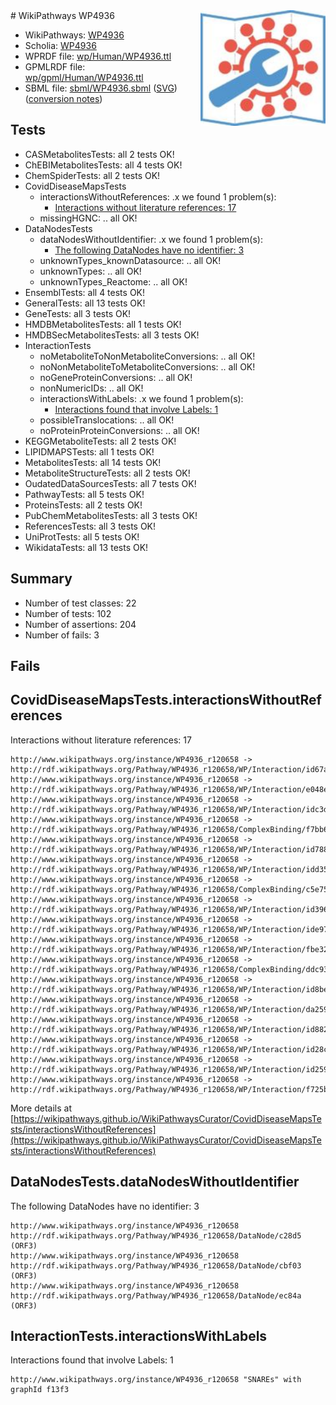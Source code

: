 <img style="float: right; width: 200px" src="../logo.png" />
# WikiPathways WP4936

* WikiPathways: [WP4936](https://identifiers.org/wikipathways:WP4936)
* Scholia: [WP4936](https://scholia.toolforge.org/wikipathways/WP4936)
* WPRDF file: [wp/Human/WP4936.ttl](../wp/Human/WP4936.ttl)
* GPMLRDF file: [wp/gpml/Human/WP4936.ttl](../wp/gpml/Human/WP4936.ttl)
* SBML file: [sbml/WP4936.sbml](../sbml/WP4936.sbml) ([SVG](../sbml/WP4936.svg)) ([conversion notes](../sbml/WP4936.txt))

## Tests
* CASMetabolitesTests: all 2 tests OK!
* ChEBIMetabolitesTests: all 4 tests OK!
* ChemSpiderTests: all 2 tests OK!
* CovidDiseaseMapsTests
    * interactionsWithoutReferences: .x we found 1 problem(s):
        * [Interactions without literature references: 17](#9701cce8)
    * missingHGNC: .. all OK!
* DataNodesTests
    * dataNodesWithoutIdentifier: .x we found 1 problem(s):
        * [The following DataNodes have no identifier: 3](#d2d32fa2)
    * unknownTypes_knownDatasource: .. all OK!
    * unknownTypes: .. all OK!
    * unknownTypes_Reactome: .. all OK!
* EnsemblTests: all 4 tests OK!
* GeneralTests: all 13 tests OK!
* GeneTests: all 3 tests OK!
* HMDBMetabolitesTests: all 1 tests OK!
* HMDBSecMetabolitesTests: all 3 tests OK!
* InteractionTests
    * noMetaboliteToNonMetaboliteConversions: .. all OK!
    * noNonMetaboliteToMetaboliteConversions: .. all OK!
    * noGeneProteinConversions: .. all OK!
    * nonNumericIDs: .. all OK!
    * interactionsWithLabels: .x we found 1 problem(s):
        * [Interactions found that involve Labels: 1](#630d2678)
    * possibleTranslocations: .. all OK!
    * noProteinProteinConversions: .. all OK!
* KEGGMetaboliteTests: all 2 tests OK!
* LIPIDMAPSTests: all 1 tests OK!
* MetabolitesTests: all 14 tests OK!
* MetaboliteStructureTests: all 2 tests OK!
* OudatedDataSourcesTests: all 7 tests OK!
* PathwayTests: all 5 tests OK!
* ProteinsTests: all 2 tests OK!
* PubChemMetabolitesTests: all 3 tests OK!
* ReferencesTests: all 3 tests OK!
* UniProtTests: all 5 tests OK!
* WikidataTests: all 13 tests OK!


## Summary

* Number of test classes: 22
* Number of tests: 102
* Number of assertions: 204
* Number of fails: 3

## Fails

<a name="9701cce8" />

## CovidDiseaseMapsTests.interactionsWithoutReferences

Interactions without literature references: 17
```
http://www.wikipathways.org/instance/WP4936_r120658 -> http://rdf.wikipathways.org/Pathway/WP4936_r120658/WP/Interaction/id67a2f315
http://www.wikipathways.org/instance/WP4936_r120658 -> http://rdf.wikipathways.org/Pathway/WP4936_r120658/WP/Interaction/e048e
http://www.wikipathways.org/instance/WP4936_r120658 -> http://rdf.wikipathways.org/Pathway/WP4936_r120658/WP/Interaction/idc3daa4b8
http://www.wikipathways.org/instance/WP4936_r120658 -> http://rdf.wikipathways.org/Pathway/WP4936_r120658/ComplexBinding/f7bb6
http://www.wikipathways.org/instance/WP4936_r120658 -> http://rdf.wikipathways.org/Pathway/WP4936_r120658/WP/Interaction/id788d6f1c
http://www.wikipathways.org/instance/WP4936_r120658 -> http://rdf.wikipathways.org/Pathway/WP4936_r120658/WP/Interaction/idd35c42c0
http://www.wikipathways.org/instance/WP4936_r120658 -> http://rdf.wikipathways.org/Pathway/WP4936_r120658/ComplexBinding/c5e75
http://www.wikipathways.org/instance/WP4936_r120658 -> http://rdf.wikipathways.org/Pathway/WP4936_r120658/WP/Interaction/id396f48b2
http://www.wikipathways.org/instance/WP4936_r120658 -> http://rdf.wikipathways.org/Pathway/WP4936_r120658/WP/Interaction/ide9784478
http://www.wikipathways.org/instance/WP4936_r120658 -> http://rdf.wikipathways.org/Pathway/WP4936_r120658/WP/Interaction/fbe32
http://www.wikipathways.org/instance/WP4936_r120658 -> http://rdf.wikipathways.org/Pathway/WP4936_r120658/ComplexBinding/ddc93
http://www.wikipathways.org/instance/WP4936_r120658 -> http://rdf.wikipathways.org/Pathway/WP4936_r120658/WP/Interaction/id8be830b7
http://www.wikipathways.org/instance/WP4936_r120658 -> http://rdf.wikipathways.org/Pathway/WP4936_r120658/WP/Interaction/da259
http://www.wikipathways.org/instance/WP4936_r120658 -> http://rdf.wikipathways.org/Pathway/WP4936_r120658/WP/Interaction/id8825c1d0
http://www.wikipathways.org/instance/WP4936_r120658 -> http://rdf.wikipathways.org/Pathway/WP4936_r120658/WP/Interaction/id28c533ea
http://www.wikipathways.org/instance/WP4936_r120658 -> http://rdf.wikipathways.org/Pathway/WP4936_r120658/WP/Interaction/id259f64e
http://www.wikipathways.org/instance/WP4936_r120658 -> http://rdf.wikipathways.org/Pathway/WP4936_r120658/WP/Interaction/f725b
```

More details at [https://wikipathways.github.io/WikiPathwaysCurator/CovidDiseaseMapsTests/interactionsWithoutReferences](https://wikipathways.github.io/WikiPathwaysCurator/CovidDiseaseMapsTests/interactionsWithoutReferences)

<a name="d2d32fa2" />

## DataNodesTests.dataNodesWithoutIdentifier

The following DataNodes have no identifier: 3
```
http://www.wikipathways.org/instance/WP4936_r120658 http://rdf.wikipathways.org/Pathway/WP4936_r120658/DataNode/c28d5 (ORF3)
http://www.wikipathways.org/instance/WP4936_r120658 http://rdf.wikipathways.org/Pathway/WP4936_r120658/DataNode/cbf03 (ORF3)
http://www.wikipathways.org/instance/WP4936_r120658 http://rdf.wikipathways.org/Pathway/WP4936_r120658/DataNode/ec84a (ORF3)
```

<a name="630d2678" />

## InteractionTests.interactionsWithLabels

Interactions found that involve Labels: 1
```
http://www.wikipathways.org/instance/WP4936_r120658 "SNAREs" with graphId f13f3
```

